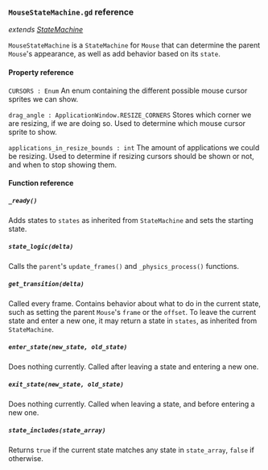 ### `MouseStateMachine.gd` reference
*extends [StateMachine](../statemachine.md)*

`MouseStateMachine` is a `StateMachine` for `Mouse` that can determine the parent `Mouse`'s appearance, as well as add behavior based on its `state`.

#### Property reference
`CURSORS : Enum`
An enum containing the different possible mouse cursor sprites we can show.

`drag_angle : ApplicationWindow.RESIZE_CORNERS`
Stores which corner we are resizing, if we are doing so. Used to determine which mouse cursor sprite to show.

`applications_in_resize_bounds : int`
The amount of applications we could be resizing. Used to determine if resizing cursors should be shown or not, and when to stop showing them.

#### Function reference
##### `_ready()`
Adds states to `states` as inherited from `StateMachine` and sets the starting state.

##### `state_logic(delta)`
Calls the `parent`'s `update_frames()` and `_physics_process()` functions.

##### `get_transition(delta)`
Called every frame. Contains behavior about what to do in the current state, such as setting the parent `Mouse`'s `frame` or the `offset`. To leave the current state and enter a new one, it may return a state in `states`, as inherited from `StateMachine`.

##### `enter_state(new_state, old_state)`
Does nothing currently. Called after leaving a state and entering a new one.

##### `exit_state(new_state, old_state)`
Does nothing currently. Called when leaving a state, and before entering a new one.

##### `state_includes(state_array)`
Returns `true` if the current state matches any state in `state_array`, `false` if otherwise.